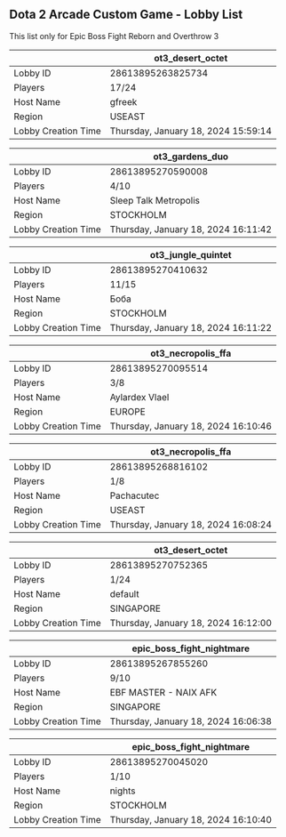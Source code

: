 ## Dota 2 Arcade Custom Game - Lobby List

This list only for Epic Boss Fight Reborn and Overthrow 3

|  | ot3_desert_octet |
| ------ | ------ |
| Lobby ID | 28613895263825734 |
| Players | 17/24 |
| Host Name | gfreek |
| Region | USEAST |
| Lobby Creation Time | Thursday, January 18, 2024 15:59:14 |


|  | ot3_gardens_duo |
| ------ | ------ |
| Lobby ID | 28613895270590008 |
| Players | 4/10 |
| Host Name | Sleep Talk Metropolis |
| Region | STOCKHOLM |
| Lobby Creation Time | Thursday, January 18, 2024 16:11:42 |


|  | ot3_jungle_quintet |
| ------ | ------ |
| Lobby ID | 28613895270410632 |
| Players | 11/15 |
| Host Name | Боба |
| Region | STOCKHOLM |
| Lobby Creation Time | Thursday, January 18, 2024 16:11:22 |


|  | ot3_necropolis_ffa |
| ------ | ------ |
| Lobby ID | 28613895270095514 |
| Players | 3/8 |
| Host Name | Aylardex Vlael |
| Region | EUROPE |
| Lobby Creation Time | Thursday, January 18, 2024 16:10:46 |


|  | ot3_necropolis_ffa |
| ------ | ------ |
| Lobby ID | 28613895268816102 |
| Players | 1/8 |
| Host Name | Pachacutec |
| Region | USEAST |
| Lobby Creation Time | Thursday, January 18, 2024 16:08:24 |


|  | ot3_desert_octet |
| ------ | ------ |
| Lobby ID | 28613895270752365 |
| Players | 1/24 |
| Host Name | default |
| Region | SINGAPORE |
| Lobby Creation Time | Thursday, January 18, 2024 16:12:00 |


|  | epic_boss_fight_nightmare |
| ------ | ------ |
| Lobby ID | 28613895267855260 |
| Players | 9/10 |
| Host Name | EBF MASTER - NAIX AFK |
| Region | SINGAPORE |
| Lobby Creation Time | Thursday, January 18, 2024 16:06:38 |


|  | epic_boss_fight_nightmare |
| ------ | ------ |
| Lobby ID | 28613895270045020 |
| Players | 1/10 |
| Host Name | nights |
| Region | STOCKHOLM |
| Lobby Creation Time | Thursday, January 18, 2024 16:10:40 |


